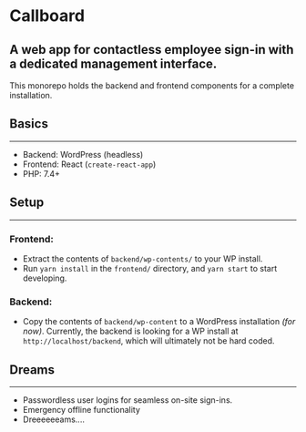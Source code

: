 # Callboard

## A web app for contactless employee sign-in with a dedicated management interface.

This monorepo holds the backend and frontend components for a complete installation.

## Basics

---

- Backend: WordPress (headless)
- Frontend: React (`create-react-app`)
- PHP: 7.4+

## Setup

---

### Frontend:

- Extract the contents of `backend/wp-contents/` to your WP install.
- Run `yarn install` in the `frontend/` directory, and `yarn start` to start developing.

### Backend:

- Copy the contents of `backend/wp-content` to a WordPress installation _(for now)_. Currently, the backend is looking for a WP install at `http://localhost/backend`, which will ultimately not be hard coded.

## Dreams

---

- Passwordless user logins for seamless on-site sign-ins.
- Emergency offline functionality
- Dreeeeeeams....

